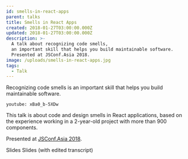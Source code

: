 ```yaml
---
id: smells-in-react-apps
parent: talks
title: Smells in React Apps
created: 2018-01-27T03:00:00.000Z
updated: 2018-01-27T03:00:00.000Z
description: >-
  A talk about recognizing code smells,
  an important skill that helps you build maintainable software.
  Presented at JSConf.Asia 2018.
image: /uploads/smells-in-react-apps.jpg
tags:
  - Talk
---
```


Recognizing code smells is an important skill that helps you build
maintainable software.

`youtube: xBa0_b-5XDw`

This talk is about code and design smells in React applications, based
on the experience working in a 2-year-old project with more than 900
components.

Presented at [JSConf.Asia 2018](https://2018.jsconf.asia/).

<call-to-action href="https://speakerdeck.com/dtinth/smells-in-react-apps">
  Slides
</call-to-action>

<call-to-action href="https://speakerdeck.com/dtinth/smells-in-react-apps-with-edited-transcript">
  Slides (with edited transcript)
</call-to-action>
